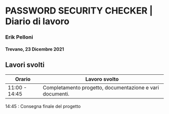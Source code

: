 # PASSWORD SECURITY CHECKER | Diario di lavoro
### Erik Pelloni
#### Trevano, 23 Dicembre 2021

## Lavori svolti


|Orario        |Lavoro svolto                                                  |
|--------------|---------------------------------------------------------------|
|11:00 - 14:45 |Completamento progetto, documentazione e vari documenti.       |

14:45 : Consegna finale del progetto
